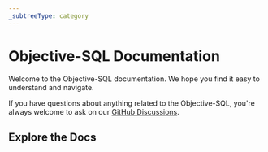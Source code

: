 ```yaml
---
_subtreeType: category
---
```

# Objective-SQL Documentation

Welcome to the Objective-SQL documentation. We hope you find it easy to understand and navigate.

If you have questions about anything related to the Objective-SQL, you're always welcome to ask on our [GitHub Discussions](https://github.com/webqit/observer/discussions).

## Explore the Docs